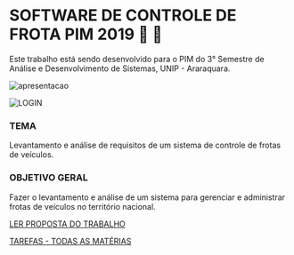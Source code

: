 # SOFTWARE DE CONTROLE DE FROTA PIM 2019 :car: :blue_car:
Este trabalho está sendo desenvolvido para o PIM do 3° Semestre de Análise e Desenvolvimento de Sistemas, UNIP - Araraquara.

![apresentacao](https://user-images.githubusercontent.com/42473978/58372854-7caac180-7efa-11e9-9469-f287d9203ce8.jpg)

![LOGIN](https://user-images.githubusercontent.com/42473978/56458460-40b19900-635d-11e9-8b0f-409344155beb.jpg)

### TEMA

Levantamento e análise de requisitos de um sistema de controle de frotas de veículos.

### OBJETIVO GERAL

Fazer o levantamento e análise de um sistema para gerenciar e administrar frotas de veículos no território nacional.

[LER PROPOSTA DO TRABALHO](
https://github.com/lucasmartinslima/Software-controle-frota-PIM-2019/wiki/SOFTWARE-DE-CONTROLE-DE-ROTA----PIM-2019)

[TAREFAS - TODAS AS MATÉRIAS](https://github.com/lucasmartinslima/Software-controle-frota-PIM-2019/issues/2)
 
 
